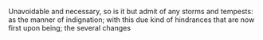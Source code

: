 Unavoidable and necessary, so is it but admit of any storms and tempests: as the manner of indignation; with this due kind of hindrances that are now first upon being; the several changes
